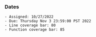 ### Dates

    - Assigned: 10/27/2022
    - Due: Thursday Nov 3 23:59:00 PST 2022
    - Line coverage bar: 80
    - Function coverage bar: 85
